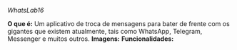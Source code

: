 *WhatsLab16*

**O que é:** 
Um aplicativo de troca de mensagens para bater de frente com os gigantes que existem atualmente, tais como WhatsApp, Telegram, Messenger e muitos outros. 
**Imagens:** 
**Funcionalidades:**
